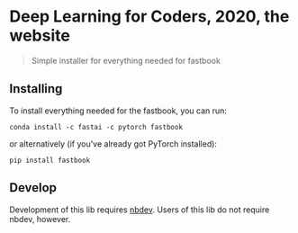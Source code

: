 # Deep Learning for Coders, 2020, the website
> Simple installer for everything needed for fastbook

## Installing

To install everything needed for the fastbook, you can run:
``` 
conda install -c fastai -c pytorch fastbook
```

or alternatively (if you've already got PyTorch installed):

```
pip install fastbook
```

## Develop

Development of this lib requires [nbdev](https://nbdev.fast.ai). Users of this lib do not require nbdev, however.
